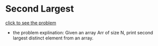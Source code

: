 # Second Largest



[click to see the problem](https://practice.geeksforgeeks.org/problems/second-largest3735/1?page=1&category=Arrays&difficulty=Easy&sortBy=submissions)



 - the problem explination:
   Given an array Arr of size N, print second largest distinct element from an array.




